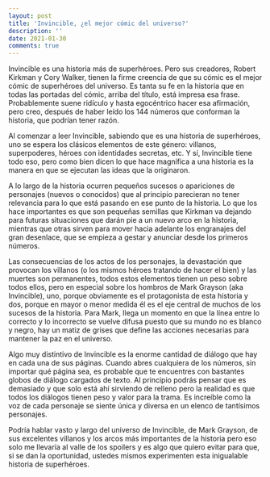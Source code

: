 ```yaml
---
layout: post
title: 'Invincible, ¿el mejor cómic del universo?'
description: ''
date: 2021-01-30
comments: true
---
```


Invincible es una historia más de superhéroes. Pero sus creadores, Robert Kirkman y Cory Walker, tienen la firme creencia de que su cómic es el mejor cómic de superhéroes del universo. Es tanta su fe en la historia que en todas las portadas del cómic, arriba del título, está impresa esa frase. Probablemente suene ridículo y hasta egocéntrico hacer esa afirmación, pero creo, después de haber leído los 144 números que conforman la historia, que podrían tener razón.

Al comenzar a leer Invincible, sabiendo que es una historia de superhéroes, uno se espera los clásicos elementos de este género: villanos, superpoderes, héroes con identidades secretas, etc. Y sí, Invincible tiene todo eso, pero como bien dicen lo que hace magnífica a una historia es la manera en que se ejecutan las ideas que la originaron.

A lo largo de la historia ocurren pequeños sucesos o apariciones de personajes (nuevos o conocidos) que al principio parecieran no tener relevancia para lo que está pasando en ese punto de la historia. Lo que los hace importantes es que son pequeñas semillas que Kirkman va dejando para futuras situaciones que darán pie a un nuevo arco en la historia, mientras que otras sirven para mover hacia adelante los engranajes del gran desenlace, que se empieza a gestar y anunciar desde los primeros números.

Las consecuencias de los actos de los personajes, la devastación que provocan los villanos (o los mismos héroes tratando de hacer el bien) y las muertes son permanentes, todos estos elementos tienen un peso sobre todos ellos, pero en especial sobre los hombros de Mark Grayson (aka Invincible), uno, porque obviamente es el protagonista de esta historia y dos, porque en mayor o menor medida él es el eje central de muchos de los sucesos de la historia. Para Mark, llega un momento en que la línea entre lo correcto y lo incorrecto se vuelve difusa puesto que su mundo no es blanco y negro, hay un matiz de grises que define las acciones necesarias para mantener la paz en el universo.

Algo muy distintivo de Invincible es la enorme cantidad de diálogo que hay en cada una de sus páginas. Cuando abres cualquiera de los números, sin importar qué página sea, es probable que te encuentres con bastantes globos de diálogo cargados de texto. Al principio podrás pensar que es demasiado y que solo está ahí sirviendo de relleno pero la realidad es que todos los diálogos tienen peso y valor para la trama. Es increíble como la voz de cada personaje se siente única y diversa en un elenco de tantísimos personajes.

Podría hablar vasto y largo del universo de Invincible, de Mark Grayson, de sus excelentes villanos y los arcos más importantes de la historia pero eso solo me llevaría al valle de los spoilers y es algo que quiero evitar para que, si se dan la oportunidad, ustedes mismos experimenten esta inigualable historia de superhéroes.
